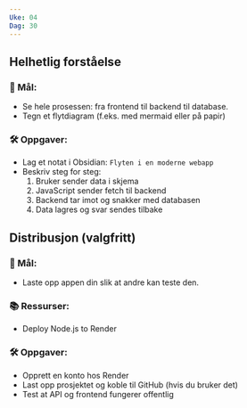 ```yaml
---
Uke: 04
Dag: 30
---
```

## Helhetlig forståelse

### 🎯 Mål:

- Se hele prosessen: fra frontend til backend til database.
- Tegn et flytdiagram (f.eks. med mermaid eller på papir)

### 🛠 Oppgaver:

- Lag et notat i Obsidian: `Flyten i en moderne webapp`
- Beskriv steg for steg:
    1. Bruker sender data i skjema
    2. JavaScript sender fetch til backend
    3. Backend tar imot og snakker med databasen
    4. Data lagres og svar sendes tilbake

## Distribusjon (valgfritt)

### 🎯 Mål:

- Laste opp appen din slik at andre kan teste den.

### 📚 Ressurser:

- Deploy Node.js to Render

### 🛠 Oppgaver:

- Opprett en konto hos Render
- Last opp prosjektet og koble til GitHub (hvis du bruker det)
- Test at API og frontend fungerer offentlig